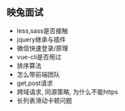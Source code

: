 ## 映兔面试

* less,sass是否接触
* jquery继承与插件
* 微信快速登录/原理
* vue-cli是否用过
* 排序算法
* 怎么带前端团队
* get,post请求
* 跨域请求, 同源策略, 为什么不能https
* 长列表滑动卡顿问题
